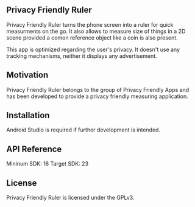 ## Privacy Friendly Ruler

Privacy Friendly Ruler turns the phone screen into a ruler for quick measurments on the go. It also allows to measure size of things in a 2D scene provided a comon reference object like a coin is also present.

This app is optimized regarding the user's privacy. It doesn't use any tracking mechanisms, neither it displays any advertisement.

## Motivation

Privacy Friendly Ruler belongs to the group of Privacy Friendly Apps and has been developed to provide a privacy friendly measuring application.

## Installation

Android Studio is required if further development is intended. 

## API Reference

Mininum SDK: 16
Target SDK: 23 

## License

Privacy Friendly Ruler is licensed under the GPLv3.